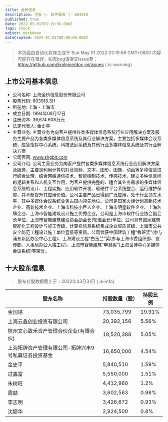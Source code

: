 ```yaml
---
title: 金桥信息
description: 主板 \- 软件服务 \- 603918
published: true
date: 2022-05-01T03:19:56.000Z
tags: stock
editor: markdown
dateCreated: 2022-01-01T00:00:00.000Z
---
```


> 本页面由自动化程序生成于 Sun May 01 2022 03:19:56 GMT+0800
> 内容可能存在错误，如有bug请提交issue至：https://github.com/Eroleice/doc-pi/issues
{.is-warning}

## 上市公司基本信息
- 公司名称: 上海金桥信息股份有限公司
- 股票代码: 603918.SH
- 所在地: 上海 - 上海市
- 成立日期: 1994年08月17日
- 注册资本: 36,674.608万元
- 法定代表人: 金史平
- 主营业务: 主营业务为向客户提供各类多媒体信息系统行业应用解决方案及服务主要产品为各类多媒体信息系统及其行业解决方案，主要包括多媒体会议系统，应急指挥中心系统，科技法庭系统及其他行业多媒体信息系统及其行业解决方案
- 公司官网: www.shgbit.com
- 公司介绍: 公司主营业务为向客户提供各类多媒体信息系统行业应用解决方案及服务，主要是利用计算机对音视频、文本、图形、图像、动画等多种信息进行综合处理，结合网络通信技术、智能控制技术、传感技术，建立多种信息间的逻辑关系和人机交互作用，为客户提供完整的、适合其业务需求的多媒体信息系统的设计、工程实施、应用软件开发、软硬件平台系统整合、运行维护保障，并不断提升其应用价值。公司主要产品已得到广泛应用，处于行业领先水平，其中多媒体会议系统业务占国内领先地位。公司是国家火炬计划高新技术企业、高新技术企业、上海市科技小巨人企业、上海市明星软件企业、上海名牌企业、上海市智能建筑设计施工优秀企业。公司是上海市软件行业协会副会长单位，上海市智能建筑建设协会副会长(轮值会长)单位。公司具有国家建筑智能化工程设计与施工壹级、计算机信息系统集成企业资质贰级、上海市公共安全防范工程设计施工单位壹级等资质。公司曾获中国建筑工程“鲁班奖”(参与浦东新区办公中心工程)、上海建设工程“白玉兰”奖(参与上海市委组织部、宣传部、人事局办公大楼工程)、上海市智能建筑“申慧奖”(上海世博中心多媒体会议系统)等荣誉。


## 十大股东信息
> 股东持股数据截止于：2022年03月31日
{.is-info}

| 股东名称 | 持股数量（股） | 持股比例 |
| --- | --- | --- |
| 金国培 | 73,035,799 | 19.91% |
| 上海云鑫创业投资有限公司 | 20,392,156 | 5.56% |
| 杭州文心致禾资产管理合伙企业(有限合伙) | 18,520,388 | 5.05% |
| 上海拓牌资产管理有限公司-拓牌兴丰9号私募证券投资基金 | 16,650,000 | 4.54% |
| 金史平 | 5,840,510 | 1.59% |
| 过鑫富 | 5,550,000 | 1.51% |
| 朱树旺 | 4,412,960 | 1.2% |
| 周喆 | 3,602,563 | 0.98% |
| 李志明 | 3,426,672 | 0.93% |
| 沈颖华 | 2,924,500 | 0.8% |




